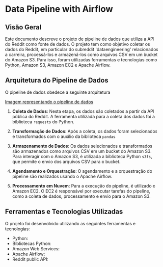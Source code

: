 # Data Pipeline with Airflow

## Visão Geral

Este documento descreve o projeto de pipeline de dados que utiliza a API do Reddit como fonte de dados. O projeto tem como objetivo coletar os dados do Reddit, em particular do subreddit 'dataengineering' relacionados a carreira, processá-los e armazená-los como arquivos CSV em um bucket do Amazon S3. Para isso, foram utilizadas ferramentas e tecnologias como Python, Amazon S3, Amazon EC2 e Apache Airflow.

## Arquitetura do Pipeline de Dados

O pipeline de dados obedece a seguinte arquitetura

[Imagem representando o pipeline de dados](https://github.com/elvinmatheus/Data-pipeline-with-Airflow/blob/main/Sem%20t%C3%ADtulo-2023-05-25-1435.png)

1. **Coleta de Dados**: Nesta etapa, os dados são coletados a partir da API pública do Reddit. A ferramenta utilizada para a coleta dos dados foi a biblioteca `requests` do Python.

2. **Transformação de Dados**: Após a coleta, os dados foram selecionados e transformados com o auxílio da biblioteca `pandas`

3. **Armazenamento de Dados**: Os dados selecionados e transformados são armazenados como arquivos CSV em um bucket do Amazon S3. Para interagir com o Amazon S3, é utilizada a biblioteca Python `s3fs`, que permite o envio dos arquivos CSV para o bucket.

4. **Agendamento e Orquestração**: O agendamento e a orquestração do pipeline são realizados usando o Apache Airflow. 

5. **Processamento em Nuvem**: Para a execução do pipeline, é utilizado o Amazon EC2. O EC2 é responsável por executar tarefas do pipeline, como a coleta de dados, processamento e envio para o Amazon S3.

## Ferramentas e Tecnologias Utilizadas

O projeto foi desenvolvido utilizando as seguintes ferramentas e tecnologias:

- Python:
- Bibliotecas Python:
- Amazon Web Services:
- Apache Airflow:
- Reddit public API: